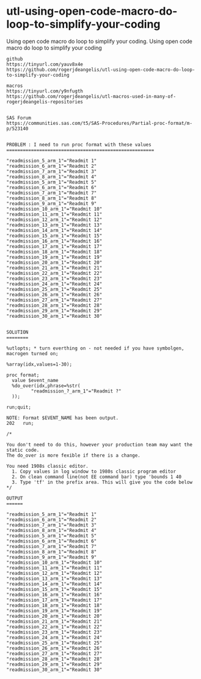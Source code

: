 # utl-using-open-code-macro-do-loop-to-simplify-your-coding
Using open code macro do loop to simplify your coding.
    Using open code macro do loop to simplify your coding

    github
    https://tinyurl.com/yauv8x4e
    https://github.com/rogerjdeangelis/utl-using-open-code-macro-do-loop-to-simplify-your-coding

    macros
    https://tinyurl.com/y9nfugth
    https://github.com/rogerjdeangelis/utl-macros-used-in-many-of-rogerjdeangelis-repositories


    SAS Forum
    https://communities.sas.com/t5/SAS-Procedures/Partial-proc-format/m-p/523140


    PROBLEM : I need to run proc format with these values
    ======================================================

    "readmission_5_arm_1"="Readmit 1"
    "readmission_6_arm_1"="Readmit 2"
    "readmission_7_arm_1"="Readmit 3"
    "readmission_8_arm_1"="Readmit 4"
    "readmission_5_arm_1"="Readmit 5"
    "readmission_6_arm_1"="Readmit 6"
    "readmission_7_arm_1"="Readmit 7"
    "readmission_8_arm_1"="Readmit 8"
    "readmission_9_arm_1"="Readmit 9"
    "readmission_10_arm_1"="Readmit 10"
    "readmission_11_arm_1"="Readmit 11"
    "readmission_12_arm_1"="Readmit 12"
    "readmission_13_arm_1"="Readmit 13"
    "readmission_14_arm_1"="Readmit 14"
    "readmission_15_arm_1"="Readmit 15"
    "readmission_16_arm_1"="Readmit 16"
    "readmission_17_arm_1"="Readmit 17"
    "readmission_18_arm_1"="Readmit 18"
    "readmission_19_arm_1"="Readmit 19"
    "readmission_20_arm_1"="Readmit 20"
    "readmission_21_arm_1"="Readmit 21"
    "readmission_22_arm_1"="Readmit 22"
    "readmission_23_arm_1"="Readmit 23"
    "readmission_24_arm_1"="Readmit 24"
    "readmission_25_arm_1"="Readmit 25"
    "readmission_26_arm_1"="Readmit 26"
    "readmission_27_arm_1"="Readmit 27"
    "readmission_28_arm_1"="Readmit 28"
    "readmission_29_arm_1"="Readmit 29"
    "readmission_30_arm_1"="Readmit 30"


    SOLUTION
    ========

    %utlopts; * turn everthing on - not needed if you have symbolgen, macrogen turned on;

    %array(idx,values=1-30);

    proc format;
      value $event_name
      %do_over(idx,phrase=%str(
             "readmission_?_arm_1"="Readmit ?"
      ));

    run;quit;

    NOTE: Format $EVENT_NAME has been output.
    202   run;

    /*

    You don't need to do this, however your production team may want the static code.
    The do_over is more fexible if there is a change.

    You need 1908s classic editor.
      1. Copy values in log window to 1980s classic program editor
      2. On clean command line(not EE command bar) type 'bounds 1 40
      3. Type 'tf' in the prefix area. This will give you the code below
    */

    OUTPUT
    ======

    "readmission_5_arm_1"="Readmit 1"
    "readmission_6_arm_1"="Readmit 2"
    "readmission_7_arm_1"="Readmit 3"
    "readmission_8_arm_1"="Readmit 4"
    "readmission_5_arm_1"="Readmit 5"
    "readmission_6_arm_1"="Readmit 6"
    "readmission_7_arm_1"="Readmit 7"
    "readmission_8_arm_1"="Readmit 8"
    "readmission_9_arm_1"="Readmit 9"
    "readmission_10_arm_1"="Readmit 10"
    "readmission_11_arm_1"="Readmit 11"
    "readmission_12_arm_1"="Readmit 12"
    "readmission_13_arm_1"="Readmit 13"
    "readmission_14_arm_1"="Readmit 14"
    "readmission_15_arm_1"="Readmit 15"
    "readmission_16_arm_1"="Readmit 16"
    "readmission_17_arm_1"="Readmit 17"
    "readmission_18_arm_1"="Readmit 18"
    "readmission_19_arm_1"="Readmit 19"
    "readmission_20_arm_1"="Readmit 20"
    "readmission_21_arm_1"="Readmit 21"
    "readmission_22_arm_1"="Readmit 22"
    "readmission_23_arm_1"="Readmit 23"
    "readmission_24_arm_1"="Readmit 24"
    "readmission_25_arm_1"="Readmit 25"
    "readmission_26_arm_1"="Readmit 26"
    "readmission_27_arm_1"="Readmit 27"
    "readmission_28_arm_1"="Readmit 28"
    "readmission_29_arm_1"="Readmit 29"
    "readmission_30_arm_1"="Readmit 30"



